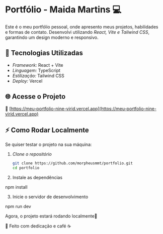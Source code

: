 # Portfólio - Maida Martins 💻  

Este é o meu portfólio pessoal, onde apresento meus projetos, habilidades e formas de contato. Desenvolvi utilizando *React, Vite e Tailwind CSS*, garantindo um design moderno e responsivo.

## 🚀 Tecnologias Utilizadas  
- *Framework:* React + Vite  
- *Linguagem:* TypeScript  
- *Estilização:* Tailwind CSS  
- *Deploy:* Vercel

## 🌐 Acesse o Projeto  
🔗 [https://meu-portfolio-nine-virid.vercel.app](https://meu-portfolio-nine-virid.vercel.app)  

## ⚡ Como Rodar Localmente  
Se quiser testar o projeto na sua máquina:  

1. *Clone o repositório*  
   ```sh
   git clone https://github.com/morpheusmmt/portfolio.git
   cd portfolio

2. Instale as dependências

npm install


3. Inicie o servidor de desenvolvimento

npm run dev



Agora, o projeto estará rodando localmente🚀

📌 Feito com dedicação e café ☕
